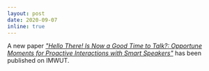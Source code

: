 ```yaml
---
layout: post
date: 2020-09-07
inline: true
---
```


A new paper [*"Hello There! Is Now a Good Time to Talk?: Opportune Moments for Proactive Interactions with Smart Speakers"*](https://dl.acm.org/doi/10.1145/3411810) has been published on IMWUT.
